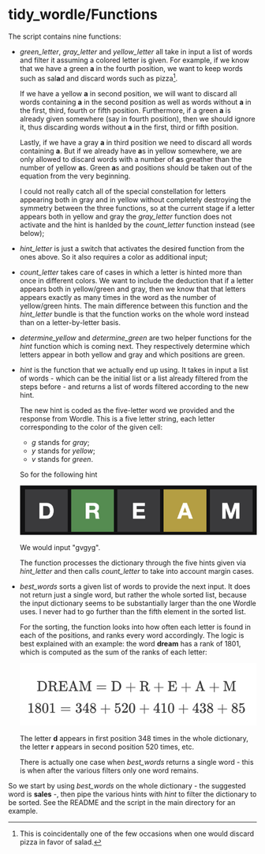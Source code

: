 # tidy_wordle/Functions

The script contains nine functions:

* *green_letter*, *gray_letter* and *yellow_letter* all take in input a list of words and filter it assuming a colored letter is given. For example, if we know that we have a green **a** in the fourth position, we want to keep words such as sal**a**d and discard words such as pizza[^1].

  If we have a yellow **a** in second position, we will want to discard all words containing **a** in the second position as well as words without **a** in the first, third, fourth or fifth position. Furthermore, if a green **a** is already given somewhere (say in fourth position), then we should ignore it, thus discarding words without **a** in the first, third or fifth position.

  Lastly, if we have a gray **a** in third position we need to discard all words containing **a**. But if we already have **a**s in yellow somewhere, we are only allowed to discard words with a number of **a**s greather than the number of yellow **a**s. Green **a**s and positions should be taken out of the equation from the very beginning.

  I could not really catch all of the special constellation for letters appearing both in gray and in yellow without completely destroying the symmetry between the three functions, so at the current stage if a letter appears both in yellow and gray the *gray_letter* function does not activate and the hint is hanlded by the *count_letter* function instead (see below);

* *hint_letter* is just a switch that activates the desired function from the ones above. So it also requires a color as additional input;

* *count_letter* takes care of cases in which a letter is hinted more than once in different colors. We want to include the deduction that if a letter appears both in yellow/green and gray, then we know that that letters appears exactly as many times in the word as the number of yellow/green hints.
  The main difference between this function and the *hint_letter* bundle is that the function works on the whole word instead than on a letter-by-letter basis.

* *determine_yellow* and *determine_green* are two helper functions for the *hint* function which is coming next. They respectively determine which letters appear in both yellow and gray and which positions are green.

* *hint* is the function that we actually end up using. It takes in input a list of words - which can be the initial list or a list already filtered from the steps before - and returns a list of words filtered according to the new hint.

  The new hint is coded as the five-letter word we provided and the response from Wordle. This is a five letter string, each letter corresponding to the color of the given cell:

  * *g* stands for *gray*;
  * *y* stands for *yellow*;
  * *v* stands for *green*.

  So for the following hint

  ![](https://raw.githubusercontent.com/naelvis/tidy_wordle/main/Other/DREAM.png)

  We would input "gvgyg".

  The function processes the dictionary through the five hints given via *hint_letter* and then calls *count_letter* to take into account margin cases.

* *best_words* sorts a given list of words to provide the next input. It does not return just a single word, but rather the whole sorted list, because the input dictionary seems to be substantially larger than the one Wordle uses. I never had to go further than the fifth element in the sorted list.

  For the sorting, the function looks into how often each letter is found in each of the positions, and ranks every word accordingly. The logic is best explained with an example: the word **dream** has a rank of 1801, which is computed as the sum of the ranks of each letter:

  ![Screenshot of an equation because we cannot have nice things](https://raw.githubusercontent.com/naelvis/tidy_wordle/main/Other/DREAM_rank.png)

  The letter **d** appears in first position 348 times in the whole dictionary, the letter **r** appears in second position 520 times, etc.

  There is actually one case when *best_words* returns a single word - this is when after the various filters only one word remains.

So we start by using *best_words* on the whole dictionary - the suggested word is **sales** -, then pipe the various hints with *hint* to filter the dictionary to be sorted. See the README and the script in the main directory for an example.

[^1]: This is coincidentally one of the few occasions when one would discard pizza in favor of salad.
